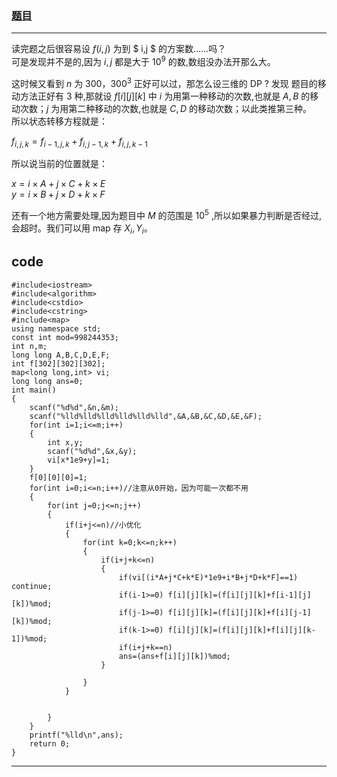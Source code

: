 ### [题目](https://www.luogu.com.cn/problem/AT_abc265_e)


------------

读完题之后很容易设 $f(i,j)$  为到 $ i,j $ 的方案数……吗？  
可是发现并不是的,因为 $i,j$ 都是大于 $10^9$ 的数,数组没办法开那么大。  

这时候又看到 $n$ 为 $300$，$300^3$ 正好可以过，那怎么设三维的 DP ? 发现
题目的移动方法正好有 $3$ 种,那就设 $f[i][j][k]$ 中 
$i$ 为用第一种移动的次数,也就是 $A,B$ 的移动次数；$j$ 为用第二种移动的次数,也就是 $C,D$ 的移动次数；以此类推第三种。  
所以状态转移方程就是：

${f}_{i,j,k}={f}_{i-1,j,k}+{f}_{i,j-1,k}+{f}_{i,j,k-1}$

所以说当前的位置就是：

$x=i\times A +j\times C+k\times E$  
$y=i\times B+j\times D+k\times F$

还有一个地方需要处理,因为题目中 $M$ 的范围是     $10^5$ ,所以如果暴力判断是否经过,会超时。我们可以用 map 存 $X_i,Y_i$。

code
------------
```
#include<iostream>
#include<algorithm>
#include<cstdio>
#include<cstring>
#include<map> 
using namespace std;
const int mod=998244353;
int n,m;
long long A,B,C,D,E,F;
int f[302][302][302];
map<long long,int> vi;
long long ans=0;
int main()
{
	scanf("%d%d",&n,&m);
	scanf("%lld%lld%lld%lld%lld%lld",&A,&B,&C,&D,&E,&F);
	for(int i=1;i<=m;i++)
	{
		int x,y;
		scanf("%d%d",&x,&y);
		vi[x*1e9+y]=1;
	}
	f[0][0][0]=1;
	for(int i=0;i<=n;i++)//注意从0开始，因为可能一次都不用 
	{
		for(int j=0;j<=n;j++)
		{
			if(i+j<=n)//小优化 
			{
				for(int k=0;k<=n;k++)
				{	
					if(i+j+k<=n) 
					{
						if(vi[(i*A+j*C+k*E)*1e9+i*B+j*D+k*F]==1) continue;
						if(i-1>=0) f[i][j][k]=(f[i][j][k]+f[i-1][j][k])%mod;
						if(j-1>=0) f[i][j][k]=(f[i][j][k]+f[i][j-1][k])%mod;
						if(k-1>=0) f[i][j][k]=(f[i][j][k]+f[i][j][k-1])%mod; 
						if(i+j+k==n)
						ans=(ans+f[i][j][k])%mod;
					}
					
				}
			}
			
		
		}
	} 
	printf("%lld\n",ans);
	return 0;
}

```


------------
